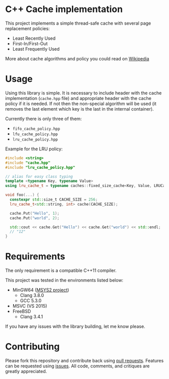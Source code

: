 # C++ Cache implementation

This project implements a simple thread-safe cache with several page replacement policies:

  * Least Recently Used
  * First-In/First-Out
  * Least Frequently Used

More about cache algorithms and policy you could read on [Wikipedia](https://en.wikipedia.org/wiki/Cache_algorithms)

# Usage

Using this library is simple. It is necessary to include header with the cache implementation (`cache.hpp` file) 
and appropriate header with the cache policy if it is needed. If not then the non-special algorithm will be used (it removes
the last element which key is the last in the internal container).

Currently there is only three of them:

  * `fifo_cache_policy.hpp`
  * `lfu_cache_policy.hpp`
  * `lru_cache_policy.hpp`

Example for the LRU policy:

```cpp
#include <string>
#include "cache.hpp"
#include "lru_cache_policy.hpp"

// alias for easy class typing
template <typename Key, typename Value>
using lru_cache_t = typename caches::fixed_size_cache<Key, Value, LRUCachePolicy<Key>>;

void foo(...) {
  constexpr std::size_t CACHE_SIZE = 256;
  lru_cache_t<std::string, int> cache(CACHE_SIZE);

  cache.Put("Hello", 1);
  cache.Put("world", 2);

  std::cout << cache.Get("Hello") << cache.Get("world") << std::endl;
  // "12"
}
```

# Requirements

The only requirement is a compatible C++11 compiler.

This project was tested in the environments listed below:

  * MinGW64 ([MSYS2 project](https://msys2.github.io/))
    * Clang 3.8.0
    * GCC 5.3.0
  * MSVC (VS 2015)
  * FreeBSD
    * Clang 3.4.1

If you have any issues with the library building, let me know please.

# Contributing

Please fork this repository and contribute back using [pull requests](https://github.com/vpetrigo/caches/pulls). 
Features can be requested using [issues](https://github.com/vpetrigo/caches/issues). All code, comments, and 
critiques are greatly appreciated.
